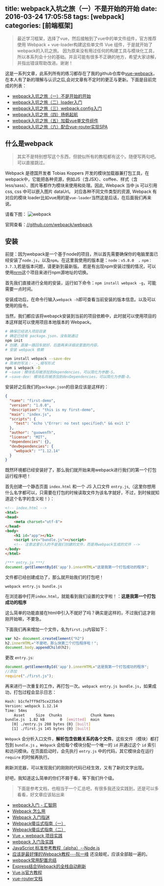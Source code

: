 title: webpack入坑之旅（一）不是开始的开始
date: 2016-03-24 17:05:58
tags: [webpack]
categories: [前端框架]
---

> 最近学习框架，选择了vue，然后接触到了vue中的单文件组件，官方推荐使用 Webpack + vue-loader构建这些单文件 Vue 组件，于是就开始了webpack的入坑之旅。
> 因为原来没有用过任何的构建工具与模块化工具，所以本系列会十分的基础。并且可能有很多不正确的地方，希望大家谅解，并指出错误帮助改进。谢谢！

这是一系列文章，此系列所有的练习都存在了我的github仓库中[vue-webpack](//github.com/guowenfh/vue-webpack)，在本人有了新的理解与认识之后,会对文章有不定时的更正与更新。下面是目前完成的列表：

- [webpack入坑之旅（一）不是开始的开始](http://guowenfh.github.io/2016/03/24/vue-webpack-01-base/)
- [webpack入坑之旅（二）loader入门](http://guowenfh.github.io/2016/03/24/vue-webpack-02-deploy/)
- [webpack入坑之旅（三）webpack.config入门](http://guowenfh.github.io/2016/03/24/vue-webpack-03-config/)
- [webpack入坑之旅（四）扬帆起航](http://guowenfh.github.io/2016/03/24/vue-webpack-04-custom/)
- [webpack入坑之旅（五）加载vue单文件组件](http://guowenfh.github.io/2016/03/25/vue-webpack-05-vue/)
- [webpack入坑之旅（六）配合vue-router实现SPA](http://guowenfh.github.io/2016/03/28/vue-webpack-06-router/)


## 什么是webpack

> 其实不是特别想写这个东西，但貌似所有的教程都有这个。随便写两句吧。可以直接跳过。

Webpack 是德国开发者 Tobias Koppers 开发的模块加载器兼打包工具，在webpack中，它能把各种资源，例如JS（含JSX）、coffee、样式（含less/sass）、图片等都作为模块来使用和处理。因此, Webpack 当中 js 可以引用 css, css 中可以嵌入图片 dataUrl。
对应各种不同文件类型的资源, Webpack 有对应的模块 loader比如vue用的是`vue-loader`当然这是后话，在后面我们再来说。

请看下图：
![webpack](//ws1.sinaimg.cn/large/82d12951gy1fewippstssj20go083wg6.jpg)

官网查看：[//github.com/webpack/webpack](//github.com/webpack/webpack)

## 安装

前提：因为webpack是一个基于node的项目，所以首先需要确保你的电脑里面已经安装了`node.js`，以及`npm`。在这里我使用的版本是：`node：v5.8.0  ，npm：3.7.3`,若是版本问题，请更新到最新版。
若是有出现npm安装过慢的情况，可以使用[nrm](//github.com/Pana/nrm)这个项目来进行npm源地址的切换。

首先我们直接进行全局的安装，运行如下命令：`npm install webpack -g`，可能需要一点时间。

安装成功后，在命令行输入`webpack -h`即可查看当前安装的版本信息。以及可以使用的指令。

当然，我们都应该将webapck安装到当前的项目依赖中，此时就可以使用项目的本这样就可以使用项目本地版本的 Webpack。

```sh
# 确保已经进入项目目录
# 确定已经有 package.json，没有就通过
npm init
# 创建，直接一路回车就好，后面再来详细说里面的内容。
# 安装 webpack 依赖

npm install webpack --save-dev
# 简单的写法：-_-,缩写形式
npm i webpack -D
# –save：模块名将被添加到dependencies，可以简化为参数-S。
# –save-dev: 模块名将被添加到devDependencies，可以简化为参数-D。

```



安装好之后我们的`package.json`的目录应该是这样的：
```json
{
  "name": "first-demo",
  "version": "1.0.0",
  "description": "this is my first-demo",
  "main": "index.js",
  "scripts": {
    "test": "echo \"Error: no test specified\" && exit 1"
  },
  "author": "guowenfh",
  "license": "MIT",
  "dependencies": {},
  "devDependencies": {
    "webpack": "^1.12.14"
  }
}

```
既然环境都已经安装好了，那么我们就开始来用webpack进行我们的第一个打包运行程序吧！

首先创建一个静态页面 `index.html` 和一个 JS 入口文件 `entry.js`,（这里你想用什么名字都可以，只需要在打包的时候读取文件为该名字就好，不过，到时候就知道这个名字的含义啦！）：

```html
<!-- index.html -->
<html>
<head>
    <meta charset="utf-8">
</head>
<body>
    <h1 id="app"></h1>
    <script src="bundle.js"></script>
    <!-- 注意这里引入的不是我们创建的文件，而是用webpack生成的文件 -->
</body>
</html>
```

```javascript
/*** entry.js ***/
document.getElementById('app').innerHTML="这是我第一个打包成功的程序";
```

文件都已经创建成功了，那么就开始我们的打包吧！

`webpack entry.js bundle.js`


在浏览器中打开`index.html`，就能看到我们设置的文字啦！：**这是我第一个打包成功的程序**


这么简单的功能直接在html中引入不就好了吗？确实是这样的，不过我们这才刚刚开始嘛，不要急。

下面我们再来增加一个文件，名为`first.js`内容如下：

```js
var h2= document.createElement("h2")
h2.innerHTML="不是吧，那么快第二个打包程序啦！";
document.body.appendChild(h2);
```

更改 `entry.js`:

```js
document.getElementById('app').innerHTML="这是我第一个打包成功的程序";
//添加
require("./first.js");
```

再来进行一次重复的工作，再打包一次。`webpack entry.js bundle.js`，如果成功，打包过程会显示日志：

```sh
Hash: b1cfe7ff9d75ce235dc9
Version: webpack 1.12.14
Time: 54ms
    Asset     Size  Chunks             Chunk Names
bundle.js  1.82 kB       0  [emitted]  main
   [0] ./entry.js 208 bytes {0} [built]
   [1] ./first.js 145 bytes {0} [built]
```
`Webpack` 会分析入口文件，**解析包含依赖关系的各个文件**。这些文件（模块）都打包到 `bundle.js` 。`Webpack` 会给每个模块分配一个唯一的 `id` 并通过这个 `id` 索引和访问模块。在页面启动时，会先执行 `entry.js` 中的代码，其它模块会在运行 `require` 的时候再执行。


刷新浏览器，可以发现我们的刚刚的代码已经生效，又有了新的文字出现。

好吧，我知道这么简单的你们不屑于看，等下我们升个级。

> 下面是参考文档，也相当于一个汇总吧，有很多我还没实践到，还是可以多看看，好文章应该贴出来

- [webpack入门 - 汇智网](http://www.hubwiz.com/course/5670d0a77e7d40946afc5e65/)
- [Webpack 怎么用](//segmentfault.com/a/1190000002552008)
- [Webpack 入门指迷](//segmentfault.com/a/1190000002551952)
- [Webpack傻瓜式指南（一）](//github.com/vikingmute/webpack-for-fools/blob/master/entries/chapter-1.md)
- [Webpack傻瓜式指南（二）](//github.com/vikingmute/webpack-for-fools/blob/master/entries/chapter-2.md)
- [Vue + webpack 项目实践](http://jiongks.name/blog/just-vue/)
- [webpack 入门及实践](http://www.w3ctech.com/topic/1557)
- [JavaScript 标准参考教程（alpha）--Node.js](http://javascript.ruanyifeng.com/#nodejs)
- [应该是最好懂的Webpack教程---阮一峰](//github.com/ruanyf/webpack-demos) 还没敲呢，应该全部敲一遍的。
- [webpack常用配置总结](http://www.h-simon.com/42/)
- [Express结合Webpack的全栈自动刷新](//segmentfault.com/a/1190000004505747)
- [Vue.js官方教程](http://cn.vuejs.org/guide/)
- [vue-router文档](http://vuejs.github.io/vue-router/zh-cn/)
